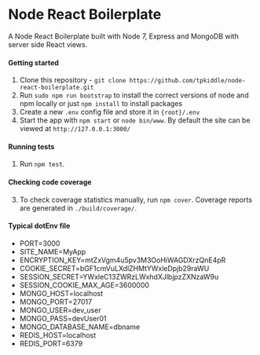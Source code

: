 # Node React Boilerplate
A Node React Boilerplate built with Node 7, Express and MongoDB with server side React views.

#### Getting started
1. Clone this repository - `git clone https://github.com/tpkiddle/node-react-boilerplate.git`
2. Run `sudo npm run bootstrap` to install the correct versions of node and npm locally or just `npm install` to install packages
3. Create a new `.env` config file and store it in `{root}/.env`
4. Start the app with `npm start` or `node bin/www`. By default the site can be viewed at `http://127.0.0.1:3000/`

#### Running tests
1. Run `npm test`.

#### Checking code coverage
3. To check coverage statistics manually, run `npm cover`. Coverage reports are generated in `./build/coverage/`.

#### Typical dotEnv file
- PORT=3000
- SITE_NAME=MyApp
- ENCRYPTION_KEY=mtZxVgm4u5pv3M3OoHiWAGDXrzQnE4pR
- COOKIE_SECRET=bGF1cmVuLXdlZHMtYWxleDpjb29raWU
- SESSION_SECRET=YWxleC13ZWRzLWxhdXJlbjpzZXNzaW9u
- SESSION_COOKIE_MAX_AGE=3600000
- MONGO_HOST=localhost
- MONGO_PORT=27017
- MONGO_USER=dev_user
- MONGO_PASS=devUser01
- MONGO_DATABASE_NAME=dbname
- REDIS_HOST=localhost
- REDIS_PORT=6379

